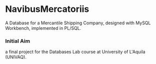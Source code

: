 # NavibusMercatoriis
A Database for a Mercantile Shipping Company, designed with MySQL Workbench, implemented in PL/SQL.
### Initial Aim
a final project for the Databases Lab course at University of L'Aquila (UNIVAQ).
